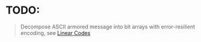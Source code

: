 # TODO:

> Decompose ASCII armored message into bit arrays with error-resilient encoding, see [Linear Codes](https://en.wikipedia.org/wiki/Linear_code)
